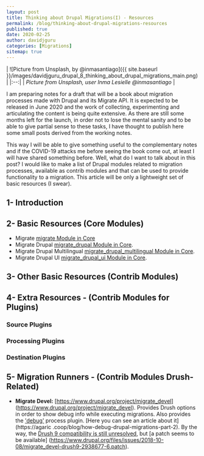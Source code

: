 ```yaml
---
layout: post
title: Thinking about Drupal Migrations(I) - Resources
permalink: /blog/thinking-about-drupal-migrations-resources
published: true
date: 2020-02-25
author: davidjguru
categories: [Migrations]
sitemap: true
---
```

| ![Picture from Unsplash, by @inmasantiago]({{ site.baseurl
}}/images/davidjguru_drupal_8_thinking_about_drupal_migrations_main.png) |
|:--:|
| *Picture from Unsplash, user Inma Lesielle @inmasantiago* |

I am preparing notes for a draft that will be a book about migration processes
made with Drupal and its Migrate API. It is expected to be released in June
2020 and the work of collecting, experimenting and articulating the content
is being quite extensive.
As there are still some months left for the launch, in order not to lose the
mental sanity and to be able to give partial sense to these tasks, I have
thought to publish here some small posts derived from the working notes.
<!--more-->
This way I will be able to give something useful to the complementary notes
and if the COVID-19 attacks me before seeing the book come out, at least I
will have shared something before.
Well, what do I want to talk about in this post? I would like to make a list
of Drupal modules related to migration processes, available as contrib
modules and that can be used to provide functionality to a migration. This
article will be only a lightweight set of basic resources (I swear).

## 1- Introduction



## 2- Basic Resources (Core Modules)

* Migrate [migrate Module in Core](https://git.drupalcode.org/project/drupal/tree/8.7.x/core/modules/migrate)
* Migrate Drupal [migrate_drupal Module in Core](https://git.drupalcode.org/project/drupal/tree/8.7.x/core/modules/migrate_drupal).
* Migrate Drupal Multilingual [migrate_drupal_multilingual Module in Core](https://git.drupalcode.org/project/drupal/tree/8.7.x/core/modules/migrate_drupal_multilingual).
* Migrate Drupal UI [migrate_drupal_ui Module in Core](https://git.drupalcode.org/project/drupal/tree/8.7.x/core/modules/migrate_drupal_ui).


## 3- Other Basic Resources (Contrib Modules)


## 4- Extra Resources - (Contrib Modules for Plugins)



### Source Plugins



### Processing Plugins




### Destination Plugins



## 5- Migration Runners - (Contrib Modules Drush-Related)

* **Migrate Devel:** [https://www.drupal.org/project/migrate_devel]
(https://www.drupal.org/project/migrate_devel). Provides Drush options in order to show debug info while executing migrations. Also provides the ['debug'](https://git.drupalcode.org/project/migrate_devel/blob/8.x-1.x/src/Plugin/migrate/process/Debug.php) process plugin.
[Here you can see an article about it](https://agaric
.coop/blog/how-debug-drupal-migrations-part-2). By the way, the [Drush 9
compatibility is still unresolved](https://www.drupal.org/project/migrate_devel/issues/2938677), but [a patch seems to be available]
(https://www.drupal.org/files/issues/2018-10-08/migrate_devel-drush9-2938677-6.patch).